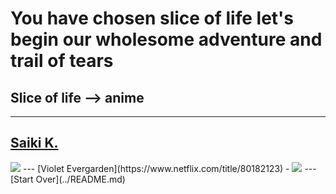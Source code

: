 # You have chosen slice of life let's begin our wholesome adventure and trail of tears
## Slice of life --> anime
---
[Saiki K.](https://www.netflix.com/title/80117781)
-
<img src="https://upload.wikimedia.org/wikipedia/en/thumb/8/82/First_volume_of_Saiki_Kusuo_no_Psi-nan.jpg/220px-First_volume_of_Saiki_Kusuo_no_Psi-nan.jpg">
---
[Violet Evergarden](https://www.netflix.com/title/80182123)
-
<img src="https://m.media-amazon.com/images/M/MV5BZmUzMThjOTItZGY4ZS00ODcwLTliNTMtYjVkM2JmY2QxNmRhXkEyXkFqcGdeQXVyMzgxODM4NjM@._V1_QL75_UY281_CR1,0,190,281_.jpg">
---
[Start Over](../README.md)
